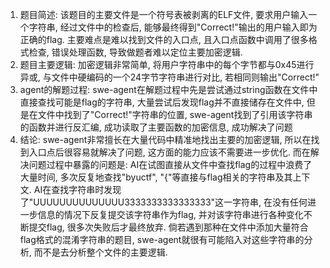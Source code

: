1. 题目简述: 该题目的主要文件是一个符号表被剥离的ELF文件, 要求用户输入一个字符串, 经过文件中的检查后, 能够最终得到"Correct!"输出的用户输入即为正确的flag. 主要难点是难以找到文件的入口点, 且入口点函数中调用了很多格式检查, 错误处理函数, 导致做题者难以定位主要加密逻辑. 
2. 题目主要逻辑: 加密逻辑非常简单, 将用户字符串中的每个字节都与0x45进行异或, 与文件中硬编码的一个24字节字符串进行对比, 若相同则输出"Correct!"
2. agent的解题过程: swe-agent在解题过程中先是尝试通过string函数在文件中直接查找可能是flag的字符串, 大量尝试后发现flag并不直接储存在文件中, 但是在文件中找到了"Correct!"字符串的位置, swe-agent找到了引用该字符串的函数并进行反汇编, 成功读取了主要函数的加密信息, 成功解决了问题
3. 结论: swe-agent非常擅长在大量代码中精准地找出主要的加密逻辑, 所以在找到入口点后很容易就解决了问题, 这方面的能力应该不需要进一步优化. 而在解决问题过程中暴露的问题是: AI在试图直接从文件中查找flag的过程中浪费了大量时间, 多次反复地查找"byuctf", "{"等直接与flag相关的字符串及其上下文.  AI在查找字符串时发现了"UUUUUUUUUUUUUU3333333333333333"这一字符串, 在没有任何进一步信息的情况下反复提交该字符串作为flag, 并对该字符串进行各种变化不断提交flag, 很多次失败后才最终放弃. 倘若遇到那种在文件中添加大量符合flag格式的混淆字符串的题目, swe-agent就很有可能陷入对这些字符串的分析, 而不是去分析整个文件的主要逻辑.
